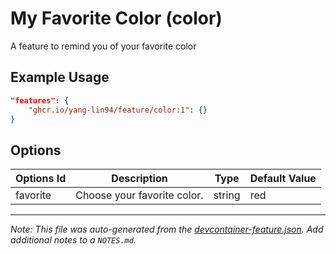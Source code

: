 
# My Favorite Color (color)

A feature to remind you of your favorite color

## Example Usage

```json
"features": {
    "ghcr.io/yang-lin94/feature/color:1": {}
}
```

## Options

| Options Id | Description | Type | Default Value |
|-----|-----|-----|-----|
| favorite | Choose your favorite color. | string | red |



---

_Note: This file was auto-generated from the [devcontainer-feature.json](https://github.com/yang-lin94/feature/blob/main/src/color/devcontainer-feature.json).  Add additional notes to a `NOTES.md`._
